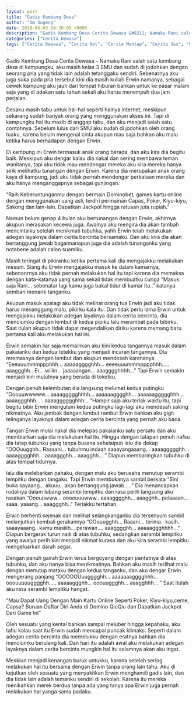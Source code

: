 ```yaml
---
layout: post
title: "Gadis Kembang Desa"
author: "Om Sugeng"
date: 2018-06-03 04:30:00 +0000
description: "Gadis Kembang Desa Cerita Dewasa &#8211; Namaku Rani salah satu kembang desa di kampungku, aku masih kelas 3 SMU dan sudah di jodohkan dengan seorang pria yang tidak lain adalah tetanggaku sendiri. Se..."
categories: ["Cerita Dewasa"]
tags: ["Cerita Dewasa", "Cerita Hot", "Cerita Mantap", "Cerita Sex", "Cinta Hanya Nafsu", "Cinta Terlarang"]
---
```


Gadis Kembang Desa
Cerita Dewasa &#8211; Namaku Rani salah satu kembang desa di kampungku, aku masih kelas 3 SMU dan sudah di jodohkan dengan seorang pria yang tidak lain adalah tetanggaku sendiri. Sebenarnya aku juga suka pada pria tersebut kini dia masih kuliah Erwin namanya, sebagai cewek kampung aku jauh dari tempat hiburan bahkan untuk ke pasar malam saja yang di adakan satu tahun sekali aku harus menempuh dua jam perjalan.

Desaku masih tabu untuk hal-hal seperti halnya internet, meskipun sekarang sudah banyak orang yang menggunakan akses ini. Tapi di kampungku hal itu masih di anggap tabu, dan aku menjadi salah satu contohnya. Sebelum lulus dari SMU aku sudah di jodohkan oleh orang tuaku, karena belum mengenal cinta akupun mau saja bahkan aku malu ketika harus berhadapan dengan Erwin.

Di kampung ini Erwin termasuk anak orang berada, dan aku kira dia begitu baik. Meskipun aku dengar kalau dia nakal dan sering membawa teman wanitanya, tapi aku tidak mau mendengar mereka aku kira mereka hanya sirik melihatku tunangan dengan Erwin. Karena dia merupakan anak orang kaya di kampung, jadi aku tidak pernah mendengar perkataan mereka dan aku hanya menganggapnya sebagai gunjingan.

“Raih Keberuntunganmu dengan bermain Dominobet, games kartu online dengan menggunakan uang asli, terdiri permainan Capas, Poker, Kiyu-kiyu, Sakong dan lain-lain. Dapatkan Jackpot hingga ratusan juta rupiah.”

Namun belum genap 4 bulan aku bertunangan dengan Erwin, akhirnya akupun merasakan kecewa juga. Awalnya aku mengira dia akan tambah mencintaiku setelah menikmati tubuhku, yahh Erwin telah melakukan adegan layaknya dalam cerita bercinta bersamaku. Dan aku kira dia akan bertanggung jawab bagaimanapun juga dia adalah tunanganku yang notabene adalah calon suamiku.

Masih teringat di pikiranku ketika pertama kali dia mengajakku melakukan mesum. Siang itu Erwin mengajakku masuk ke dalam kamarnya, sebenanrnya aku tidak pernah melakukan hal itu tapi karena dia memaksa dengan kata-katanya yang sama sekali tidak membuatku curiga “Masuk saja Rani… sebenatar lagi kamu juga bakal tidur di kamar itu..” katanya sembari menarik tanganku.

Akupun masuk apalagi aku tidak melihat orang tua Erwin jadi aku tidak harus menanggung malu, pikirku kala itu. Dan tidak perlu lama Erwin untuk mengajakku melakukan adegan layaknya dalam cerita bercinta, dia menciumku dengan lembut di kedua pipiku lalu merambat pada bibirku. Saat itulah akupun tidak dapat megendalikan diriku karena memang baru pertama kali aku melakukan hal ini.

Erwin semakin liar saja memainkan aku kini kedua tangannya masuk dalam pakaianku dan kedua tetekku yang menjadi incaran tangannya. Dia mremasnya dengan lembut dan akupun mendesah karenanya “Eeeuuummmppphhh… aaaaagggghhh… eeeeuuummmpppphhh….. aaaggghh.. Er….wiiiin… jaaaaangan… aaagggghhhh…” Tapi Erwin semakin menjadi kini mulutnya yang berada di toketku.

Dengan penuh kelembutan dia langsung melumat kedua putingku “Ooouuwwwww… aaaaggggghhhh… aaaaaagggghh… aaaaaaggggghhh… aaaaggghhh….. aaaagggggghhh… “Hampir saja aku teriak waktu itu, tapi begitu bibir Erwin mengulum kedua putingku lagi-lagi aku mendesah saking nikmatnya. Aku jambak dengan lembut rambut Erwin bahkan aku gigit telinganya layaknya dalam adegan cerita bercinta yang pernah aku baca.

Tangan Erwin mulai nakal dia melepas pakaianku satu persatu dan aku membiarkan saja dia melakukan hal itu. Hingga dengan tatapan penuh nafsu dia tatap tubuhku yang tanpa busana sehelaipun lalu dia dekap “OOOuugghh.. Raaaani… tubuhmu indaah saaayangaaang… aaaaggggghh… aaaagggghhh… aaaaggghh… aaagghh… ” Diapun membaringkan tubuhku di atas tempat tidurnya.

lalu dia melebarkan pahaku, dengan malu aku berusaha menutup serambi lempitku dengan tangaku. Tapi Erwin membukanya sambil berkata “Sini buka sayaang… akuuu.. akan bertanggung jawab…..” Dia menancapkan rudalnya dalam lubang serambi lempitku dan rasa perih langsung aku rasakan “Ooouuwww… oooouuuwww.. aaaagggghh… aaagghh.. pelaaaan… saaa. yaaang… aaaggghh..” Teriakku tertahan.

Erwin berhenti sejenak dan melihat selangkanganku dia tersenyum sambil melanjutkan kembali gerakannya “OOouugghh… Raaani… terima.. kasih.. saaayaaang.. kamu masiiih… perawan…. aaagggghh… aaaaaggghhhh…” Diapun bergerak turun naik di atas tubuhku, sedangkan serambi lempitku yang awalya perih kini menjadi nikmat kurasa dan aku kira serambi lempitku mengeluarkan darah segar.

Dengan penuh gairah Erwin terus bergoyang dengan pantatnya di atas tubuhku, dan aku hanya bisa menikmatinya. Bahkan aku masih terlihat malu dengan menutup mataku dengan kedua tanganku, dan aku dengar Erwin mengerang panjang “OOOOOUuugggghh… aaaaaaagggghhh… ooouuuuugggghh….. aaaaaggghh… ooouuggghh… aaagghhh… ” Saat itulah aku rasa serambi lempitku hangat.

&#8220;Mau Dapat Uang Dengan Main Kartu Online Seperti Poker, Kiyu-kiyu,ceme, Capsa? Buruan Daftar Diri Anda di Domino QiuQiu dan Dapatkan Jackpot Dari Game Ini&#8221;

Oleh sesuatu yang kental bahkan sampai meluber hingga kepahaku, aku tahu kalau saat itu Erwin sudah mencapai puncak klimaks. Seperti dalam adegan cerita bercinta dia memelukku dengan eratnya bahkan dia menciumku berulang kali. Dan hari itu adalah awal aku melakukan adegan layaknya dalam cerita bercinta mungkin hal itu selamnya akan aku ingat.

Meskiun menjadi kenangan buruk untukku, karena setelah sering melakukan hal itu bersama dengan Erwin tanpa orang lain tahu. Aku di kejutkan oleh sesuatu yang menyakitkan Erwin menghamili gadis lain, dan dia tidak lain adalah temanku sendiri di sekolah. Karena itu mereka menikahkan merek berdua tanpa ada yang tanya apa Erwin juga pernah melakukan hal yanga sama padaku.